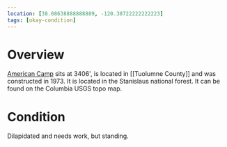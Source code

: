 ```yaml
---
location: [38.08638888888889, -120.38722222222223]
tags: [okay-condition]
---
```


# Overview

[American Camp](http://www.peakbagging.com/CALookoutPhotos/AmerCamp.html) sits at 3406', is located in [[Tuolumne County]] and was constructed in 1973. It is located in the Stanislaus national forest. It can be found on the Columbia USGS topo map.

# Condition

Dilapidated and needs work, but standing.
